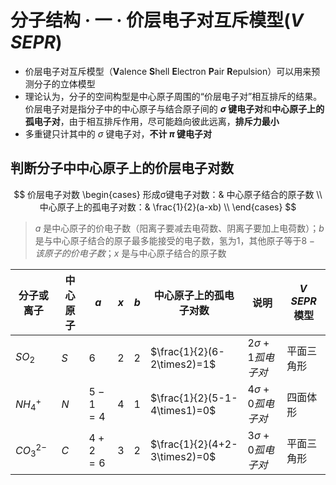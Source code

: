 # 分子结构 · 一 · 价层电子对互斥模型($V\!SEPR$)

- 价层电子对互斥模型（**V**alence **S**hell **E**lectron **P**air **R**epulsion）可以用来预测分子的立体模型
- 理论认为，分子的空间构型是中心原子周围的“价层电子对”相互排斥的结果。价层电子对是指分子中的中心原子与结合原子间的 **$\sigma$ 键电子对**和**中心原子上的孤电子对**，由于相互排斥作用，尽可能趋向彼此远离，**排斥力最小**
- 多重键只计其中的 $\sigma$ 键电子对，**不计 $\pi$ 键电子对**

## 判断分子中中心原子上的价层电子对数

$$
价层电子对数   \begin{cases}
形成σ键电子对数：& 中心原子结合的原子数 \\
中心原子上的孤电子对数：& \frac{1}{2}(a-xb) \\
\end{cases}
$$

> $a$ 是中心原子的价电子数（阳离子要减去电荷数、阴离子要加上电荷数）；$b$ 是与中心原子结合的原子最多能接受的电子数，氢为$1$，其他原子等于$8-该原子的价电子数$；$x$ 是与中心原子结合的原子数

| 分子或离子  | 中心原子 | $a$     | $x$  | $b$  | 中心原子上的孤电子对数        | 说明                    | $V\!SEPR$ 模型 |
| ----------- | -------- | ------- | ---- | ---- | ----------------------------- | ----------------------- | -------------- |
| $SO_2$      | $S$      | $6$     | $2$  | $2$  | $\frac{1}{2}(6-2\times2)=1$   | $2 \sigma + 1 孤电子对$ | 平面三角形     |
| $NH_4^+$    | $N$      | $5-1=4$ | $4$  | $1$  | $\frac{1}{2}(5-1-4\times1)=0$ | $4 \sigma + 0 孤电子对$ | 四面体形       |
| $CO_3^{2-}$ | $C$      | $4+2=6$ | $3$  | $2$  | $\frac{1}{2}(4+2-3\times2)=0$ | $3 \sigma + 0 孤电子对$ | 平面三角形     |


